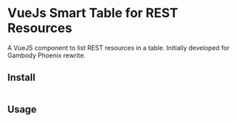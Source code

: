 # VueJs Smart Table for REST Resources

A VueJS component to list REST resources in a table. Initially developed for Gambody Phoenix rewrite.

## Install

```

```

## Usage

